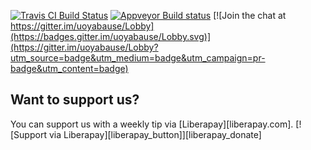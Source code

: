 [![Travis CI Build Status](https://travis-ci.org/devmiyax/yabause.svg?branch=extui)](https://travis-ci.org/devmiyax/yabause)
[![Appveyor Build status](https://ci.appveyor.com/api/projects/status/27foxtv7thxgvu5k/branch/extui?svg=true)](https://ci.appveyor.com/project/devmiyax/yabause)
[![Join the chat at https://gitter.im/uoyabause/Lobby](https://badges.gitter.im/uoyabause/Lobby.svg)](https://gitter.im/uoyabause/Lobby?utm_source=badge&utm_medium=badge&utm_campaign=pr-badge&utm_content=badge)


## Want to support us?

You can support us with a weekly tip via [Liberapay][liberapay.com].
[![Support via Liberapay][liberapay_button]][liberapay_donate]
